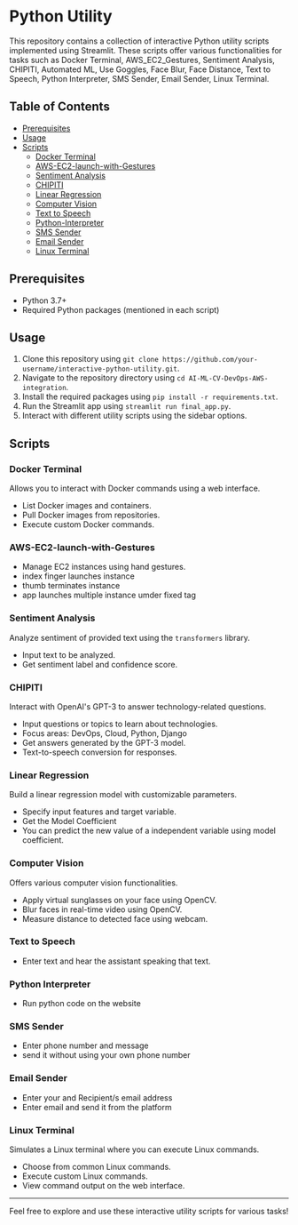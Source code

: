 # Python Utility

This repository contains a collection of interactive Python utility scripts implemented using Streamlit. These scripts offer various functionalities for tasks such as Docker Terminal, AWS_EC2_Gestures, Sentiment Analysis, CHIPITI, Automated ML, Use Goggles, Face Blur, Face Distance, Text to Speech, Python Interpreter, SMS Sender, Email Sender, Linux Terminal.

## Table of Contents

- [Prerequisites](#prerequisites)
- [Usage](#usage)
- [Scripts](#scripts)
    - [Docker Terminal](#docker-terminal)
    - [AWS-EC2-launch-with-Gestures]()
    - [Sentiment Analysis](#sentiment-analysis)
    - [CHIPITI](#chipiti)
    - [Linear Regression](#linear-regression)
    - [Computer Vision](#computer-vision)
    - [Text to Speech](#text-to-speech)
    - [Python-Interpreter](#python-interpreter)
    - [SMS Sender](#sms-sender)
    - [Email Sender](#email-sender)
    - [Linux Terminal](#linux-terminal)
    

## Prerequisites

- Python 3.7+
- Required Python packages (mentioned in each script)

## Usage

1. Clone this repository using `git clone https://github.com/your-username/interactive-python-utility.git`.
2. Navigate to the repository directory using `cd AI-ML-CV-DevOps-AWS-integration`.
3. Install the required packages using `pip install -r requirements.txt`.
4. Run the Streamlit app using `streamlit run final_app.py`.
5. Interact with different utility scripts using the sidebar options.

## Scripts

### Docker Terminal

Allows you to interact with Docker commands using a web interface.

- List Docker images and containers.
- Pull Docker images from repositories.
- Execute custom Docker commands.

### AWS-EC2-launch-with-Gestures
- Manage EC2 instances using hand gestures.
- index finger launches instance 
- thumb terminates instance
- app launches multiple instance umder fixed tag

### Sentiment Analysis

Analyze sentiment of provided text using the `transformers` library.

- Input text to be analyzed.
- Get sentiment label and confidence score.

### CHIPITI

Interact with OpenAI's GPT-3 to answer technology-related questions.

- Input questions or topics to learn about technologies.
- Focus areas: DevOps, Cloud, Python, Django
- Get answers generated by the GPT-3 model.
- Text-to-speech conversion for responses.

### Linear Regression

Build a linear regression model with customizable parameters.

- Specify input features and target variable.
- Get the Model Coefficient
- You can predict the new value of a independent variable using model coefficient.

### Computer Vision

Offers various computer vision functionalities.

- Apply virtual sunglasses on your face using OpenCV.
- Blur faces in real-time video using OpenCV.
- Measure distance to detected face using webcam.

### Text to Speech

- Enter text and hear the assistant speaking that text.

### Python Interpreter

- Run python code on the website

### SMS Sender

- Enter phone number and message 
- send it without using your own phone number

### Email Sender

- Enter your and Recipient/s email address 
- Enter email and send it from the platform

### Linux Terminal

Simulates a Linux terminal where you can execute Linux commands.

- Choose from common Linux commands.
- Execute custom Linux commands.
- View command output on the web interface.

---

Feel free to explore and use these interactive utility scripts for various tasks!
